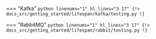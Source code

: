 === "Kafka"
    ```python linenums="1" hl_lines="3 17"
    {!> docs_src/getting_started/lifespan/kafka/testing.py !}
    ```

=== "RabbitMQ"
    ```python linenums="1" hl_lines="3 17"
    {!> docs_src/getting_started/lifespan/rabbit/testing.py !}
    ```
